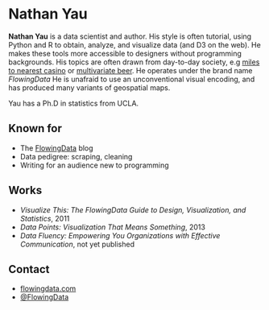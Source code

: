 # Nathan Yau

**Nathan Yau** is a data scientist and author. His style is often tutorial,
using Python and R to obtain, analyze, and visualize data (and D3 on the web).
He makes these tools more accessible to designers without programming
backgrounds. His topics are often drawn from day-to-day society, e.g [miles to
nearest
casino](http://flowingdata.com/2014/08/13/get-me-to-the-nearest-casino/) or
[multivariate beer](http://flowingdata.com/2014/10/02/multivariate-beer/). He
operates under the brand name _FlowingData_ He is unafraid to use an
unconventional visual encoding, and has produced many variants of geospatial
maps.

Yau has a Ph.D in statistics from UCLA.

## Known for
* The [FlowingData](http://flowingdata.com/) blog
* Data pedigree: scraping, cleaning
* Writing for an audience new to programming

## Works
* _Visualize This: The FlowingData Guide to Design, Visualization, and Statistics_, 2011
* _Data Points: Visualization That Means Something_, 2013
* _Data Fluency: Empowering You Organizations with Effective Communication_, not yet published

## Contact
* [flowingdata.com](http://flowingdata.com/)
* [@FlowingData](https://twitter.com/flowingdata)
